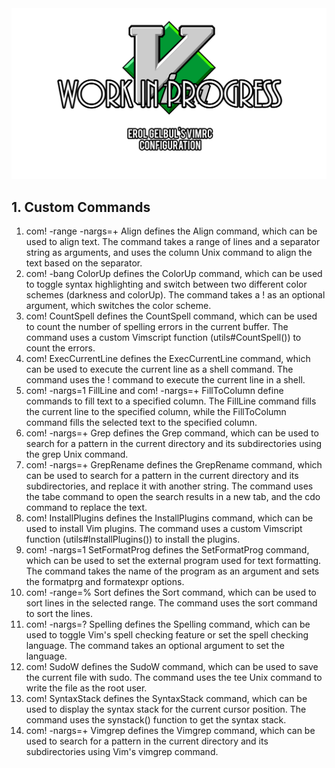 <div id="top"></div>

<div style="text-align:center"><img src="images/cover3.png" /></div>


## 1. Custom Commands

1. com! -range -nargs=+ Align defines the Align command, which can be used to align
text. The command takes a range of lines and a separator string as arguments,
and uses the column Unix command to align the text based on the separator.
2. com! -bang ColorUp defines the ColorUp command, which can be used to toggle
syntax highlighting and switch between two different color schemes (darkness and
colorUp). The command takes a ! as an optional argument, which switches the
color scheme.
3. com! CountSpell defines the CountSpell command, which can be used to count the
number of spelling errors in the current buffer. The command uses a custom
Vimscript function (utils#CountSpell()) to count the errors.
4. com! ExecCurrentLine defines the ExecCurrentLine command, which can be used to
execute the current line as a shell command. The command uses the ! command to
execute the current line in a shell.
5. com! -nargs=1 FillLine and com! -nargs=+ FillToColumn define commands to fill
text to a specified column. The FillLine command fills the current line to the
specified column, while the FillToColumn command fills the selected text to the
specified column.
6. com! -nargs=+ Grep defines the Grep command, which can be used to search for a
pattern in the current directory and its subdirectories using the grep Unix
command.
7. com! -nargs=+ GrepRename defines the GrepRename command, which can be used to
search for a pattern in the current directory and its subdirectories, and
replace it with another string. The command uses the tabe command to open the
search results in a new tab, and the cdo command to replace the text.
8. com! InstallPlugins defines the InstallPlugins command, which can be used to
install Vim plugins. The command uses a custom Vimscript function
(utils#InstallPlugins()) to install the plugins.
9. com! -nargs=1 SetFormatProg defines the SetFormatProg command, which can be used
to set the external program used for text formatting. The command takes the name
of the program as an argument and sets the formatprg and formatexpr options.
10. com! -range=% Sort defines the Sort command, which can be used to sort lines in
the selected range. The command uses the sort command to sort the lines.
11. com! -nargs=? Spelling defines the Spelling command, which can be used to toggle
Vim's spell checking feature or set the spell checking language. The command
takes an optional argument to set the language.
12. com! SudoW defines the SudoW command, which can be used to save the current file
with sudo. The command uses the tee Unix command to write the file as the root
user.
13. com! SyntaxStack defines the SyntaxStack command, which can be used to display
the syntax stack for the current cursor position. The command uses the
synstack() function to get the syntax stack.
14. com! -nargs=+ Vimgrep defines the Vimgrep command, which can be used to search
for a pattern in the current directory and its subdirectories using Vim's
vimgrep command.



